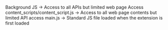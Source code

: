 Background JS                     -> Access to all APIs but limited web page Access
content_scripts/content_script.js -> Access to all web page contents but limited API access
main.js                           -> Standard JS file loaded when the extension is first loaded